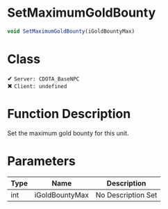 # SetMaximumGoldBounty
```js
void SetMaximumGoldBounty(iGoldBountyMax)
```
# Class
✔ `Server: CDOTA_BaseNPC`  
✖ `Client: undefined`  

# Function Description
Set the maximum gold bounty for this unit.
# Parameters
Type|Name|Description
--|--|--
int|iGoldBountyMax|No Description Set
